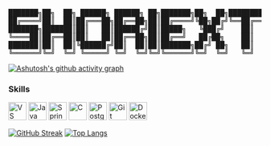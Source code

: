 <pre align='center'>
███████╗██╗  ██╗ ██████╗ ██████╗ ██╗███████╗██╗  ██╗████████╗
██╔════╝██║  ██║██╔═══██╗██╔══██╗██║██╔════╝╚██╗██╔╝╚══██╔══╝
███████╗███████║██║   ██║██████╔╝██║█████╗   ╚███╔╝    ██║   
╚════██║██╔══██║██║   ██║██╔══██╗██║██╔══╝   ██╔██╗    ██║   
███████║██║  ██║╚██████╔╝██║  ██║██║███████╗██╔╝ ██╗   ██║   
╚══════╝╚═╝  ╚═╝ ╚═════╝ ╚═╝  ╚═╝╚═╝╚══════╝╚═╝  ╚═╝   ╚═╝   
</pre>
[![Ashutosh's github activity graph](https://github-readme-activity-graph.vercel.app/graph?username=Shoriext&theme=dracula)](https://github.com/ashutosh00710/github-readme-activity-graph)

### Skills

<p align="left">
<a href="https://code.visualstudio.com/" target="_blank" rel="noreferrer"><img src="https://raw.githubusercontent.com/danielcranney/readme-generator/main/public/icons/skills/visualstudiocode-colored.svg" width="36" height="36" alt="VS Code" title="VS Code"/></a>
<a href="https://www.oracle.com/java/" target="_blank" rel="noreferrer"><img src="https://raw.githubusercontent.com/danielcranney/readme-generator/main/public/icons/skills/java-colored.svg" width="36" height="36" alt="Java" title="Java"/></a>
<a href="https://spring.io/projects/spring-boot" target="_blank" rel="noreferrer"><img src="https://raw.githubusercontent.com/danielcranney/readme-generator/main/public/icons/skills/springboot-colored.svg" width="36" height="36" alt="Spring Boot" title="Spring Boot"/></a>
<a href="https://docs.microsoft.com/en-us/cpp/?view=msvc-170" target="_blank" rel="noreferrer"><img src="https://raw.githubusercontent.com/danielcranney/readme-generator/main/public/icons/skills/c-colored.svg" width="36" height="36" alt="C" title="C"/></a>  
<a href="https://www.postgresql.org/" target="_blank" rel="noreferrer"><img src="https://raw.githubusercontent.com/danielcranney/readme-generator/main/public/icons/skills/postgresql-colored.svg" width="36" height="36" alt="PostgreSQL" title="PostgreSQL"/></a>
<a href="https://git-scm.com/" target="_blank" rel="noreferrer"><img src="https://raw.githubusercontent.com/danielcranney/readme-generator/main/public/icons/skills/git-colored.svg" width="36" height="36" alt="Git" title="Git"/></a>
<a href="https://www.docker.com/" target="_blank" rel="noreferrer"><img src="https://raw.githubusercontent.com/danielcranney/readme-generator/main/public/icons/skills/docker-colored.svg" width="36" height="36" alt="Docker" title="Docker"/></a>
</p>

<a href="https://git.io/streak-stats"><img src="https://streak-stats.demolab.com?user=Shoriext&theme=radical&hide_border=true" alt="GitHub Streak" /></a>
[![Top Langs](https://github-readme-stats.vercel.app/api/top-langs/?username=Shoriext&layout=compact)](https://github.com/anuraghazra/github-readme-stats)
